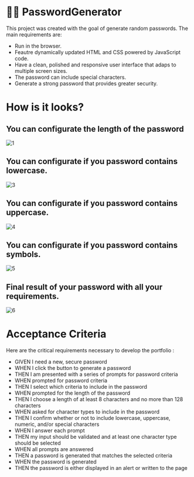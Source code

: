 # 	:technologist: PasswordGenerator

This project was created with the goal of generate random passwords.
The main requirements are:

* Run in the browser.
* Feautre dynamically updated HTML and CSS powered by JavaScript code.
* Have a clean, polished and responsive user interface that adaps to multiple screen sizes.
* The password can include special characters.
* Generate a strong password that provides greater security.

# How is it looks?
## You can configurate the length of the password
![1](https://github.com/garmercy/PasswordGenerator/assets/138730100/a3aee3c3-55fc-4381-8d18-621e007e475e)
## You can configurate if you password contains lowercase.
![3](https://github.com/garmercy/PasswordGenerator/assets/138730100/dc6604b9-8a0e-43af-8f4d-c314d7b859a3)
## You can configurate if you password contains uppercase.
![4](https://github.com/garmercy/PasswordGenerator/assets/138730100/ed7dc29f-a223-4409-9e5a-1f870799fa1e)
## You can configurate if you password contains symbols.
![5](https://github.com/garmercy/PasswordGenerator/assets/138730100/6ff31e3f-38ea-428c-a160-30d323f7c076)
## Final result of your password with all your requirements.
![6](https://github.com/garmercy/PasswordGenerator/assets/138730100/bd0b6ea3-fccc-478c-8aaa-1939da1708eb)

# Acceptance Criteria

Here are the critical requirements necessary to develop the portfolio :

* GIVEN I need a new, secure password
* WHEN I click the button to generate a password
* THEN I am presented with a series of prompts for password criteria
* WHEN prompted for password criteria
* THEN I select which criteria to include in the password
* WHEN prompted for the length of the password
* THEN I choose a length of at least 8 characters and no more than 128 characters
* WHEN asked for character types to include in the password
* THEN I confirm whether or not to include lowercase, uppercase, numeric, and/or special characters
* WHEN I answer each prompt
* THEN my input should be validated and at least one character type should be selected
* WHEN all prompts are answered
* THEN a password is generated that matches the selected criteria
* WHEN the password is generated
* THEN the password is either displayed in an alert or written to the page

